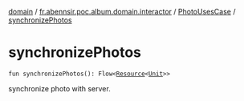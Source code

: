 [domain](../../index.md) / [fr.abennsir.poc.album.domain.interactor](../index.md) / [PhotoUsesCase](index.md) / [synchronizePhotos](./synchronize-photos.md)

# synchronizePhotos

`fun synchronizePhotos(): Flow<`[`Resource`](../../fr.abennsir.poc.album.domain.data/-resource/index.md)`<`[`Unit`](https://kotlinlang.org/api/latest/jvm/stdlib/kotlin/-unit/index.html)`>>`

synchronize photo with server.

